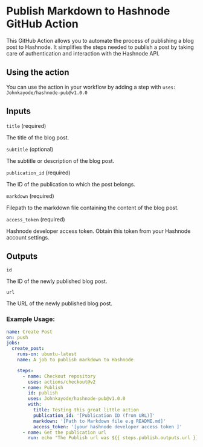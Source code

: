# Publish Markdown to Hashnode GitHub Action

This GitHub Action allows you to automate the process of publishing a blog post to Hashnode. It simplifies the steps needed to publish a post by taking care of authentication and interaction with the Hashnode API.

## Using the action

You can use the action in your workflow by adding a step with `uses: Johnkayode/hashnode-pub@v1.0.0`

## Inputs

`title` (required)

The title of the blog post.

`subtitle` (optional)

The subtitle or description of the blog post.

`publication_id` (required)

The ID of the publication to which the post belongs.

 `markdown` (required)

Filepath to the markdown file containing the content of the blog post.

`access_token` (required)

Hashnode developer access token. Obtain this token from your Hashnode account settings.

## Outputs

`id`

The ID of the newly published blog post.

`url`

The URL of the newly published blog post.


### Example Usage:
```yaml
name: Create Post
on: push
jobs:
  create_post:
    runs-on: ubuntu-latest
    name: A job to publish markdown to Hashnode

    steps:
      - name: Checkout repository
        uses: actions/checkout@v2
      - name: Publish
        id: publish
        uses: Johnkayode/hashnode-pub@v1.0.0
        with:
          title: Testing this great little action
          publication_id: '[Publication ID (from URL)]'
          markdown: '[Path to Markdown file e.g README.md]'
          access_token: '[your hashnode developer access token ]'
      - name: Get the publication url
        run: echo "The Publish url was ${{ steps.publish.outputs.url }}"
```
